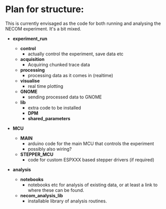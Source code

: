 # Plan for structure:

This is currently envisaged as the code for both running and analysing the NECOM experiment. It's a bit mixed.

* **experiment_run**
    * **control**
        * actually control the experiment, save data etc
    * **acquisition**
        * Acquiring chunked trace data
    * **processing** 
        * processing data as it comes in (realtime)
    * **visualise**
        * real time plotting
    * **GNOME**
        * sending processed data to GNOME
    * **lib**
        * extra code to be installed
        * **DPM**
        * **shared_parameters**
* **MCU**
    * **MAIN**
        * arduino code for the main MCU that controls the experiment
        * possibly also wiring?
    * **STEPPER_MCU**
        * code for custom ESPXXX based stepper drivers (if required)

* **analysis**
    * **notebooks**
        * notebooks etc for analysis of existing data, or at least a link to where these can be found.
    * **necom_analysis_lib**
        * installable library of analysis routines.

    

